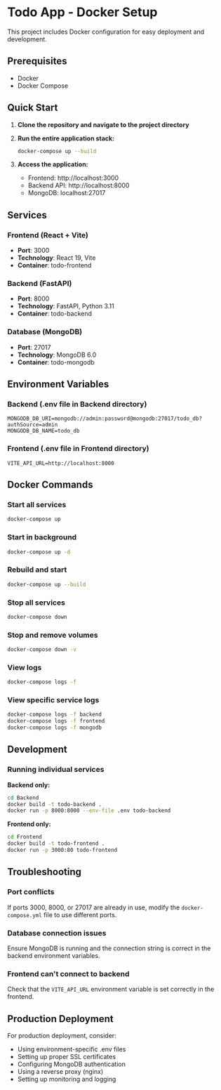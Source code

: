 # Todo App - Docker Setup

This project includes Docker configuration for easy deployment and development.

## Prerequisites

- Docker
- Docker Compose

## Quick Start

1. **Clone the repository and navigate to the project directory**

2. **Run the entire application stack:**
   ```bash
   docker-compose up --build
   ```

3. **Access the application:**
   - Frontend: http://localhost:3000
   - Backend API: http://localhost:8000
   - MongoDB: localhost:27017

## Services

### Frontend (React + Vite)
- **Port**: 3000
- **Technology**: React 19, Vite
- **Container**: todo-frontend

### Backend (FastAPI)
- **Port**: 8000
- **Technology**: FastAPI, Python 3.11
- **Container**: todo-backend

### Database (MongoDB)
- **Port**: 27017
- **Technology**: MongoDB 6.0
- **Container**: todo-mongodb

## Environment Variables

### Backend (.env file in Backend directory)
```
MONGODB_DB_URI=mongodb://admin:password@mongodb:27017/todo_db?authSource=admin
MONGODB_DB_NAME=todo_db
```

### Frontend (.env file in Frontend directory)
```
VITE_API_URL=http://localhost:8000
```

## Docker Commands

### Start all services
```bash
docker-compose up
```

### Start in background
```bash
docker-compose up -d
```

### Rebuild and start
```bash
docker-compose up --build
```

### Stop all services
```bash
docker-compose down
```

### Stop and remove volumes
```bash
docker-compose down -v
```

### View logs
```bash
docker-compose logs -f
```

### View specific service logs
```bash
docker-compose logs -f backend
docker-compose logs -f frontend
docker-compose logs -f mongodb
```

## Development

### Running individual services

**Backend only:**
```bash
cd Backend
docker build -t todo-backend .
docker run -p 8000:8000 --env-file .env todo-backend
```

**Frontend only:**
```bash
cd Frontend
docker build -t todo-frontend .
docker run -p 3000:80 todo-frontend
```

## Troubleshooting

### Port conflicts
If ports 3000, 8000, or 27017 are already in use, modify the `docker-compose.yml` file to use different ports.

### Database connection issues
Ensure MongoDB is running and the connection string is correct in the backend environment variables.

### Frontend can't connect to backend
Check that the `VITE_API_URL` environment variable is set correctly in the frontend.

## Production Deployment

For production deployment, consider:
- Using environment-specific .env files
- Setting up proper SSL certificates
- Configuring MongoDB authentication
- Using a reverse proxy (nginx)
- Setting up monitoring and logging 